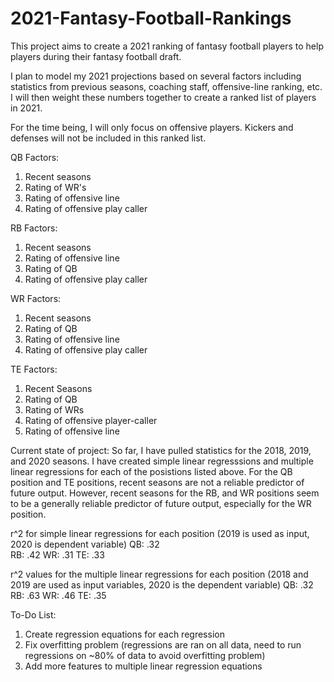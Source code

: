 # 2021-Fantasy-Football-Rankings
This project aims to create a 2021 ranking of fantasy football players to help players during their fantasy football draft.

I plan to model my 2021 projections based on several factors including statistics from previous seasons, coaching staff, offensive-line ranking, etc.  I will then weight these numbers together to create a ranked list of players in 2021.

For the time being, I will only focus on offensive players.  Kickers and defenses will not be included in this ranked list.

QB Factors:
  1. Recent seasons
  2. Rating of WR's
  3. Rating of offensive line
  4. Rating of offensive play caller

RB Factors: 
  1. Recent seasons
  2. Rating of offensive line
  3. Rating of QB
  4. Rating of offensive play caller

WR Factors:
  1. Recent seasons
  2. Rating of QB
  3. Rating of offensive line
  4. Rating of offensive play caller

TE Factors:
  1. Recent Seasons
  2. Rating of QB
  3. Rating of WRs
  4. Rating of offensive player-caller
  5. Rating of offensive line

Current state of project:
  So far, I have pulled statistics for the 2018, 2019, and 2020 seasons.  I have created simple linear regresssions and multiple linear regressions for each of the posistions listed above.  For the QB position and TE positions, recent seasons are not a reliable predictor of future output.  However, recent seasons for the RB, and WR positions seem to be a generally reliable predictor of future output, especially for the WR position.
  
r^2 for simple linear regressions for each position (2019 is used as input, 2020 is dependent variable)
    QB: .32    
    RB: .42
    WR: .31
    TE: .33
    
  
r^2 values for the multiple linear regressions for each position (2018 and 2019 are used as input variables, 2020 is the dependent variable)
    QB: .32
    RB: .63
    WR: .46
    TE: .35
    
    
To-Do List:
  1. Create regression equations for each regression
  2. Fix overfitting problem (regressions are ran on all data, need to run regressions on ~80% of data to avoid overfitting problem)
  3. Add more features to multiple linear regression equations
